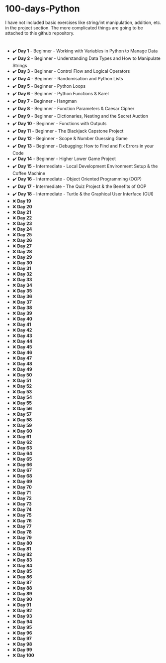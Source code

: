 # 100-days-Python

I have not included basic exercises like string/int manipulation, addition, etc. in the project section. The more complicated things are going to be attached to this github repository.

#

- :heavy_check_mark: **Day 1** - Beginner - Working with Variables in Python to Manage Data
- :heavy_check_mark: **Day 2** - Beginner - Understanding Data Types and How to Manipulate Strings
- :heavy_check_mark: **Day 3** - Beginner - Control Flow and Logical Operators
- :heavy_check_mark: **Day 4** - Beginner - Randomisation and Python Lists
- :heavy_check_mark: **Day 5** - Beginner - Python Loops
- :heavy_check_mark: **Day 6** - Beginner - Python Functions & Karel
- :heavy_check_mark: **Day 7** - Beginner - Hangman
- :heavy_check_mark: **Day 8** - Beginner - Function Parameters & Caesar Cipher
- :heavy_check_mark: **Day 9** - Beginner - Dictionaries, Nesting and the Secret Auction
- :heavy_check_mark: **Day 10** - Beginner - Functions with Outputs
- :heavy_check_mark: **Day 11** - Beginner - The Blackjack Capstone Project
- :heavy_check_mark: **Day 12** - Beginner - Scope & Number Guessing Game
- :heavy_check_mark: **Day 13** - Beginner - Debugging: How to Find and Fix Errors in your Code
- :heavy_check_mark: **Day 14** - Beginner - Higher Lower Game Project
- :heavy_check_mark: **Day 15** - Intermediate - Local Development Environment Setup & the Coffee Machine
- :heavy_check_mark: **Day 16** - Intermediate - Object Oriented Programming (OOP)
- :heavy_check_mark: **Day 17** - Intermediate - The Quiz Project & the Benefits of OOP
- :heavy_check_mark: **Day 18** - Intermediate - Turtle & the Graphical User Interface (GUI)
- :x: **Day 19**
- :x: **Day 20**
- :x: **Day 21** 
- :x: **Day 22**
- :x: **Day 23**
- :x: **Day 24**
- :x: **Day 25**
- :x: **Day 26**
- :x: **Day 27**
- :x: **Day 28**
- :x: **Day 29**
- :x: **Day 30**
- :x: **Day 31** 
- :x: **Day 32**
- :x: **Day 33**
- :x: **Day 34**
- :x: **Day 35**
- :x: **Day 36**
- :x: **Day 37**
- :x: **Day 38**
- :x: **Day 39**
- :x: **Day 40**
- :x: **Day 41** 
- :x: **Day 42**
- :x: **Day 43**
- :x: **Day 44**
- :x: **Day 45**
- :x: **Day 46**
- :x: **Day 47**
- :x: **Day 48**
- :x: **Day 49**
- :x: **Day 50**
- :x: **Day 51** 
- :x: **Day 52**
- :x: **Day 53**
- :x: **Day 54**
- :x: **Day 55**
- :x: **Day 56**
- :x: **Day 57**
- :x: **Day 58**
- :x: **Day 59**
- :x: **Day 60**
- :x: **Day 61** 
- :x: **Day 62**
- :x: **Day 63**
- :x: **Day 64**
- :x: **Day 65**
- :x: **Day 66**
- :x: **Day 67**
- :x: **Day 68**
- :x: **Day 69**
- :x: **Day 70**
- :x: **Day 71** 
- :x: **Day 72**
- :x: **Day 73**
- :x: **Day 74**
- :x: **Day 75**
- :x: **Day 76**
- :x: **Day 77**
- :x: **Day 78**
- :x: **Day 79**
- :x: **Day 80**
- :x: **Day 81** 
- :x: **Day 82**
- :x: **Day 83**
- :x: **Day 84**
- :x: **Day 85**
- :x: **Day 86**
- :x: **Day 87**
- :x: **Day 88**
- :x: **Day 89**
- :x: **Day 90**
- :x: **Day 91** 
- :x: **Day 92**
- :x: **Day 93**
- :x: **Day 94**
- :x: **Day 95**
- :x: **Day 96**
- :x: **Day 97**
- :x: **Day 98**
- :x: **Day 99**
- :x: **Day 100**
